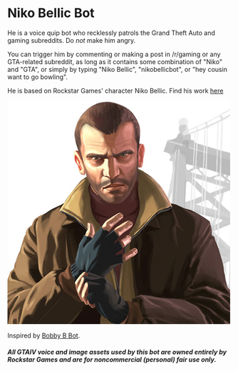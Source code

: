 # Niko Bellic Bot

He is a voice quip bot who recklessly patrols the Grand Theft Auto and gaming subreddits. Do *not* make him angry.

You can trigger him by commenting or making a post in /r/gaming or any GTA-related subreddit, as long as it contains
some combination of "Niko" and "GTA", or simply by typing "Niko Bellic", "nikobellicbot", or "hey cousin want to go bowling". 

He is based on Rockstar Games' character Niko Bellic. Find his work [here](https://reddit.com/u/nikobellicbot)

![Image](images/nb.jpg)

Inspired by [Bobby B Bot](https://github.com/bobby-b-bot/reddit).

##### All GTAIV voice and image assets used by this bot are owned entirely by Rockstar Games and are for noncommercial (personal) fair use only.